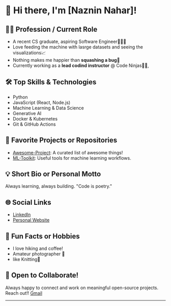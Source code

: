 # 👋 Hi there, I'm [Naznin Nahar]!

## 👨‍💻 Profession / Current Role
- A recent CS graduate, aspiring Software Engineer👩🏻‍💻
- Love feeding the machine with lasrge datasets and seeing the visualizations📈
- Nothing makes me happier than **squashing a bug**🐞 
- Currently working as a **lead codind instructor** @ Code Ninjas🥷🏻, 

## 🛠️ Top Skills & Technologies
- Python
- JavaScript (React, Node.js)
- Machine Learning & Data Science
- Generative AI
- Docker & Kubernetes
- Git & GitHub Actions

## 🌟 Favorite Projects or Repositories
- [Awesome-Project](https://github.com/YourUsername/awesome-project): A curated list of awesome things!
- [ML-Toolkit](https://github.com/YourUsername/ml-toolkit): Useful tools for machine learning workflows.

## 💡 Short Bio or Personal Motto
Always learning, always building. "Code is poetry."

## 🌐 Social Links
- [LinkedIn](https://www.linkedin.com/in/naznin-nahar-614653177/)
- [Personal Website](https://yourwebsite.com)

## 🎉 Fun Facts or Hobbies
- I love hiking and coffee!
- Amateur photographer 📸
- like Knitting🧶

## 🤝 Open to Collaborate!
Always happy to connect and work on meaningful open-source projects. Reach out!!
[Gmail](nazninns58@gmail.com)

---
